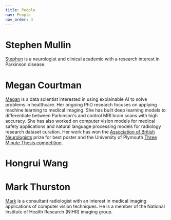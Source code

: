 ```yaml
---
title: People
nav: People
nav_order: 3
---
```


# Stephen Mullin
[Stephen](https://www.plymouth.ac.uk/staff/stephen-mullin) is a neurologist and clinical academic with a research interest in Parkinson disease.

# Megan Courtman
[Megan](https://www.plymouth.ac.uk/staff/megan-courtman) is a data scientist interested in using explainable AI to solve problems in healthcare. Her ongoing PhD research focuses on applying machine learning to medical imaging. She has built deep learning models to differentiate between Parkinson's and control MRI brain scans with high accuracy. She has also worked on computer vision models for medical safety applications and natural language processing models for radiology research dataset curation. Her work has won the [Association of British Neurologists](https://www.theabn.org/) prize for best poster and the University of Plymouth [Three Minute Thesis competition](https://www.plymouth.ac.uk/student-life/your-studies/research-degrees/doctoral-college/researcher-development-programme/three-minute-thesis-competition). 

# Hongrui Wang

# Mark Thurston
[Mark](https://www.plymouth.ac.uk/staff/mark-thurston) is a consultant radiologist with an interest in medical imaging applications of computer vision techniques. He is a member of the National Institute of Health Research (NIHR) imaging group.

